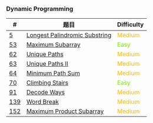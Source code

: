 ### Dynamic Programming

| #                     | 题目                                            | Difficulty                                 |
| --------------------- | ----------------------------------------------- | ------------------------------------------ |
| [5](0005/README.md)   | [Longest Palindromic Substring](0005/README.md) | <span style='color:#FFB90F;'>Medium</span> |
| [53](0053/README.md)  | [Maximum Subarray](0053/README.md)              | <span style='color: #76EE00;'>Easy</span>  |
| [62](0062/README.md)  | [Unique Paths](0062/README.md)                  | <span style='color:#FFB90F;'>Medium</span> |
| [63](0063/README.md)  | [Unique Paths II](0063/README.md)               | <span style='color:#FFB90F;'>Medium</span> |
| [64](0064/README.md)  | [Minimum Path Sum](0064/README.md)              | <span style='color:#FFB90F;'>Medium</span> |
| [70](0070/README.md)  | [Climbing Stairs](0070/README.md)               | <span style='color: #76EE00;'>Easy</span>  |
| [91](0091/README.md)  | [Decode Ways](0091/README.md)                   | <span style='color:#FFB90F;'>Medium</span> |
| [139](0139/README.md) | [Word Break](0139/README.md)                    | <span style='color:#FFB90F;'>Medium</span> |
| [152](0152/README.md) | [Maximum Product Subarray](0152/README.md)      | <span style='color:#FFB90F;'>Medium</span> |

